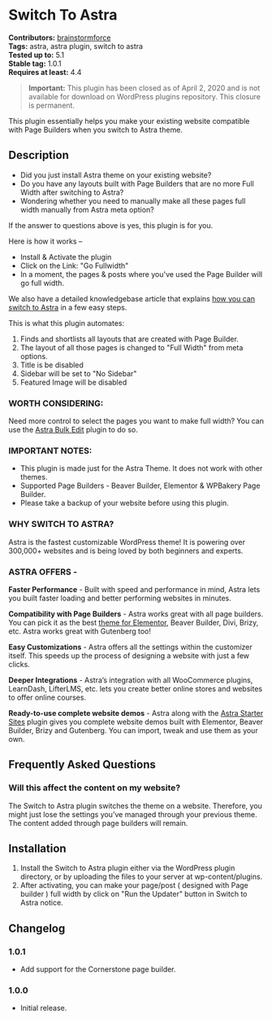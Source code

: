 # Switch To Astra #
**Contributors:** [brainstormforce](https://profiles.wordpress.org/brainstormforce)  
**Tags:** astra, astra plugin, switch to astra  
**Tested up to:** 5.1  
**Stable tag:** 1.0.1  
**Requires at least:** 4.4  

>**Important:**
This plugin has been closed as of April 2, 2020 and is not available for download on WordPress plugins repository. This closure is permanent.

This plugin essentially helps you make your existing website compatible with Page Builders when you switch to Astra theme.

## Description ##

- Did you just install Astra theme on your existing website? 
- Do you have any layouts built with Page Builders that are no more Full Width after switching to Astra?
- Wondering whether you need to manually make all these pages full width manually from Astra meta option? 

If the answer to questions above is yes, this plugin is for you. 

Here is how it works –

- Install & Activate the plugin
- Click on the Link: "Go Fullwidth"
- In a moment, the pages & posts where you've used the Page Builder will go full width.

We also have a detailed knowledgebase article that explains <a href="https://wpastra.com/docs/switch-to-astra?utm_source=wp-repo&utm_medium=astra_desc&utm_campaign=switch_to_astra">how you can switch to Astra</a> in a few easy steps.

This is what this plugin automates:

1. Finds and shortlists all layouts that are created with Page Builder.
2. The layout of all those pages is changed to "Full Width" from meta options.
3. Title is be disabled
4. Sidebar will be set to "No Sidebar"
5. Featured Image will be disabled

### WORTH CONSIDERING: ###

Need more control to select the pages you want to make full width? You can use the <a href="https://wordpress.org/plugins/astra-bulk-edit/">Astra Bulk Edit</a> plugin to do so.

### IMPORTANT NOTES: ###

- This plugin is made just for the Astra Theme. It does not work with other themes.
- Supported Page Builders - Beaver Builder, Elementor & WPBakery Page Builder.
- Please take a backup of your website before using this plugin.

### WHY SWITCH TO ASTRA? ###

Astra is the fastest customizable WordPress theme! It is powering over 300,000+ websites and is being loved by both beginners and experts.

### ASTRA OFFERS - ###

**Faster Performance** - Built with speed and performance in mind, Astra lets you built faster loading and better performing websites in minutes.

**Compatibility with Page Builders** - Astra works great with all page builders. You can pick it as the best <a href="https://wpastra.com/theme-for-elementor/?utm_source=wp-repo&utm_medium=astra_desc&utm_campaign=switch_to_astra">theme for Elementor</a>, Beaver Builder, Divi, Brizy, etc. Astra works great with Gutenberg too!

**Easy Customizations** - Astra offers all the settings within the customizer itself. This speeds up the process of designing a website with just a few clicks.

**Deeper Integrations** - Astra’s integration with all WooCommerce plugins, LearnDash, LifterLMS, etc. lets you create better online stores and websites to offer online courses.

**Ready-to-use complete website demos** - Astra along with the <a href="https://wordpress.org/plugins/astra-sites/">Astra Starter Sites</a> plugin gives you complete website demos built with Elementor, Beaver Builder, Brizy and Gutenberg. You can import, tweak and use them as your own.

## Frequently Asked Questions ##

### Will this affect the content on my website? ###

The Switch to Astra plugin switches the theme on a website. Therefore, you might just lose the settings you’ve managed through your previous theme. The content added through page builders will remain.

## Installation ##

1. Install the Switch to Astra plugin either via the WordPress plugin directory, or by uploading the files to your server at wp-content/plugins.
2. After activating, you can make your page/post ( designed with Page builder ) full width by click on "Run the Updater" button in Switch to Astra notice.

## Changelog ##
### 1.0.1 ###
* Add support for the Cornerstone page builder.

### 1.0.0 ###
* Initial release.
